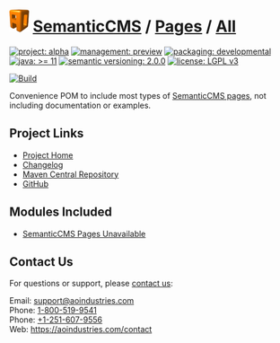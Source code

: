 # [<img src="ao-logo.png" alt="AO Logo" width="35" height="40">](https://github.com/aoindustries) [SemanticCMS](https://github.com/aoindustries/semanticcms) / [Pages](https://github.com/aoindustries/semanticcms-pages) / [All](https://github.com/aoindustries/semanticcms-pages-all)

[![project: alpha](https://semanticcms.com/ao-badges/project-alpha.svg)](https://aoindustries.com/life-cycle#project-alpha)
[![management: preview](https://semanticcms.com/ao-badges/management-preview.svg)](https://aoindustries.com/life-cycle#management-preview)
[![packaging: developmental](https://semanticcms.com/ao-badges/packaging-developmental.svg)](https://aoindustries.com/life-cycle#packaging-developmental)  
[![java: &gt;= 11](https://semanticcms.com/ao-badges/java-11.svg)](https://docs.oracle.com/en/java/javase/11/docs/api/)
[![semantic versioning: 2.0.0](https://semanticcms.com/ao-badges/semver-2.0.0.svg)](http://semver.org/spec/v2.0.0.html)
[![license: LGPL v3](https://semanticcms.com/ao-badges/license-lgpl-3.0.svg)](https://www.gnu.org/licenses/lgpl-3.0)

[![Build](https://github.com/aoindustries/semanticcms-pages-all/workflows/Build/badge.svg?branch=master)](https://github.com/aoindustries/semanticcms-pages-all/actions?query=workflow%3ABuild)

Convenience POM to include most types of [SemanticCMS pages](https://github.com/aoindustries/semanticcms-pages), not including documentation or examples.

## Project Links
* [Project Home](https://semanticcms.com/pages/all/)
* [Changelog](https://semanticcms.com/pages/all/changelog)
* [Maven Central Repository](https://search.maven.org/artifact/com.semanticcms/semanticcms-pages-all)
* [GitHub](https://github.com/aoindustries/semanticcms-pages-all)

## Modules Included
* [SemanticCMS Pages Unavailable](https://github.com/aoindustries/semanticcms-pages-unavailable)

## Contact Us
For questions or support, please [contact us](https://aoindustries.com/contact):

Email: [support@aoindustries.com](mailto:support@aoindustries.com)  
Phone: [1-800-519-9541](tel:1-800-519-9541)  
Phone: [+1-251-607-9556](tel:+1-251-607-9556)  
Web: https://aoindustries.com/contact
